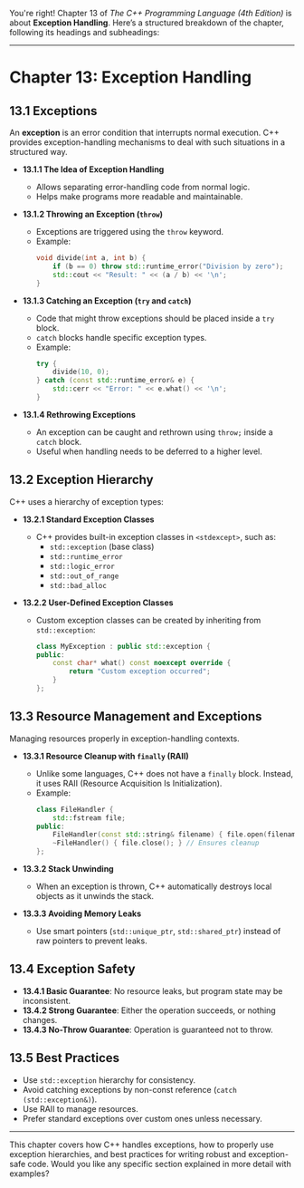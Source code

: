 You're right! Chapter 13 of *The C++ Programming Language (4th Edition)* is about **Exception Handling**. Here’s a structured breakdown of the chapter, following its headings and subheadings:

---

# **Chapter 13: Exception Handling**

## **13.1 Exceptions**
An **exception** is an error condition that interrupts normal execution. C++ provides exception-handling mechanisms to deal with such situations in a structured way.

- **13.1.1 The Idea of Exception Handling**  
  - Allows separating error-handling code from normal logic.
  - Helps make programs more readable and maintainable.

- **13.1.2 Throwing an Exception (`throw`)**  
  - Exceptions are triggered using the `throw` keyword.  
  - Example:
    ```cpp
    void divide(int a, int b) {
        if (b == 0) throw std::runtime_error("Division by zero");
        std::cout << "Result: " << (a / b) << '\n';
    }
    ```
  
- **13.1.3 Catching an Exception (`try` and `catch`)**  
  - Code that might throw exceptions should be placed inside a `try` block.  
  - `catch` blocks handle specific exception types.
  - Example:
    ```cpp
    try {
        divide(10, 0);
    } catch (const std::runtime_error& e) {
        std::cerr << "Error: " << e.what() << '\n';
    }
    ```

- **13.1.4 Rethrowing Exceptions**  
  - An exception can be caught and rethrown using `throw;` inside a `catch` block.
  - Useful when handling needs to be deferred to a higher level.

## **13.2 Exception Hierarchy**
C++ uses a hierarchy of exception types:

- **13.2.1 Standard Exception Classes**  
  - C++ provides built-in exception classes in `<stdexcept>`, such as:
    - `std::exception` (base class)
    - `std::runtime_error`
    - `std::logic_error`
    - `std::out_of_range`
    - `std::bad_alloc`
  
- **13.2.2 User-Defined Exception Classes**  
  - Custom exception classes can be created by inheriting from `std::exception`:
    ```cpp
    class MyException : public std::exception {
    public:
        const char* what() const noexcept override {
            return "Custom exception occurred";
        }
    };
    ```

## **13.3 Resource Management and Exceptions**
Managing resources properly in exception-handling contexts.

- **13.3.1 Resource Cleanup with `finally` (RAII)**  
  - Unlike some languages, C++ does not have a `finally` block. Instead, it uses RAII (Resource Acquisition Is Initialization).
  - Example:
    ```cpp
    class FileHandler {
        std::fstream file;
    public:
        FileHandler(const std::string& filename) { file.open(filename); }
        ~FileHandler() { file.close(); } // Ensures cleanup
    };
    ```

- **13.3.2 Stack Unwinding**  
  - When an exception is thrown, C++ automatically destroys local objects as it unwinds the stack.

- **13.3.3 Avoiding Memory Leaks**  
  - Use smart pointers (`std::unique_ptr`, `std::shared_ptr`) instead of raw pointers to prevent leaks.

## **13.4 Exception Safety**
- **13.4.1 Basic Guarantee**: No resource leaks, but program state may be inconsistent.
- **13.4.2 Strong Guarantee**: Either the operation succeeds, or nothing changes.
- **13.4.3 No-Throw Guarantee**: Operation is guaranteed not to throw.

## **13.5 Best Practices**
- Use `std::exception` hierarchy for consistency.
- Avoid catching exceptions by non-const reference (`catch (std::exception&)`).
- Use RAII to manage resources.
- Prefer standard exceptions over custom ones unless necessary.

---

This chapter covers how C++ handles exceptions, how to properly use exception hierarchies, and best practices for writing robust and exception-safe code. Would you like any specific section explained in more detail with examples?
